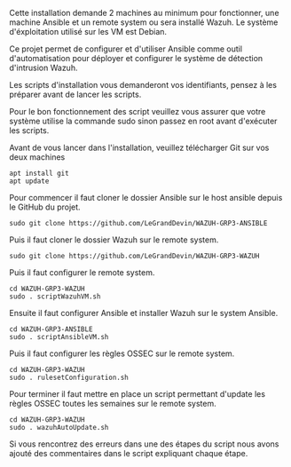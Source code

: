 Cette installation demande 2 machines au minimum pour fonctionner, une machine Ansible et un remote system ou sera installé Wazuh.
Le système d'éxploitation utilisé sur les VM est Debian.

Ce projet permet de configurer et d'utiliser Ansible comme outil d'automatisation pour déployer et configurer le système de détection d'intrusion Wazuh.

Les scripts d'installation vous demanderont vos identifiants, pensez à les préparer avant de lancer les scripts.

Pour le bon fonctionnement des script veuillez vous assurer que votre système utilise la commande sudo sinon passez en root avant d'exécuter les scripts.

Avant de vous lancer dans l'installation, veuillez télécharger Git sur vos deux machines
```
apt install git
apt update
```

Pour commencer il faut cloner le dossier Ansible sur le host ansible depuis le GitHub du projet.
```
sudo git clone https://github.com/LeGrandDevin/WAZUH-GRP3-ANSIBLE
```
Puis il faut cloner le dossier Wazuh sur le remote system.
```
sudo git clone https://github.com/LeGrandDevin/WAZUH-GRP3-WAZUH
```

Puis il faut configurer le remote system.

```
cd WAZUH-GRP3-WAZUH
sudo . scriptWazuhVM.sh
```

Ensuite il faut configurer Ansible et installer Wazuh sur le system Ansible.

```
cd WAZUH-GRP3-ANSIBLE
sudo . scriptAnsibleVM.sh
```

Puis il faut configurer les règles OSSEC sur le remote system.

```
cd WAZUH-GRP3-WAZUH
sudo . rulesetConfiguration.sh
```

Pour terminer il faut mettre en place un script permettant d'update les règles OSSEC toutes les semaines sur le remote system.

```
cd WAZUH-GRP3-WAZUH
sudo . wazuhAutoUpdate.sh
```

Si vous rencontrez des erreurs dans une des étapes du script nous avons ajouté des commentaires dans le script expliquant chaque étape.
